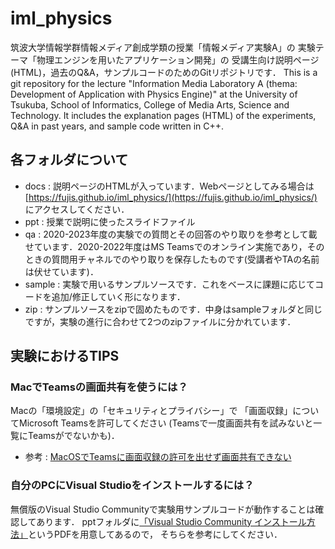 # iml_physics
筑波大学情報学群情報メディア創成学類の授業「情報メディア実験A」の
実験テーマ「物理エンジンを用いたアプリケーション開発」の
受講生向け説明ページ(HTML)，過去のQ&A，サンプルコードのためのGitリポジトリです．
This is a git repository for the lecture "Information Media Laboratory A (thema: Development of Application with Physics Engine)" at the University of Tsukuba, School of Informatics, College of Media Arts, Science and Technology. 
It includes the explanation pages (HTML) of the experiments, Q&A in past years, and sample code written in C++. 


## 各フォルダについて
- docs : 説明ページのHTMLが入っています．Webページとしてみる場合は [https://fujis.github.io/iml_physics/](https://fujis.github.io/iml_physics/) にアクセスしてください．
- ppt : 授業で説明に使ったスライドファイル
- qa : 2020-2023年度の実験での質問とその回答のやり取りを参考として載せています．2020-2022年度はMS Teamsでのオンライン実施であり，そのときの質問用チャネルでのやり取りを保存したものです(受講者やTAの名前は伏せています)．
- sample : 実験で用いるサンプルソースです．これをベースに課題に応じてコードを追加/修正していく形になります．
- zip : サンプルソースをzipで固めたものです．中身はsampleフォルダと同じですが，実験の進行に合わせて2つのzipファイルに分かれています．


## 実験におけるTIPS
### MacでTeamsの画面共有を使うには？
Macの「環境設定」の「セキュリティとプライバシー」で
「画面収録」についてMicrosoft Teamsを許可してください
(Teamsで一度画面共有を試みないと一覧にTeamsがでないかも)．
- 参考 : [MacOSでTeamsに画面収録の許可を出せず画面共有できない](https://answers.microsoft.com/ja-jp/msteams/forum/msteams_other-msteams_topother/macos%E3%81%A7teams%E3%81%AB%E7%94%BB%E9%9D%A2/eac9e6f8-b194-4b25-ba4c-2731bda72ce1)

### 自分のPCにVisual Studioをインストールするには？
無償版のVisual Studio Communityで実験用サンプルコードが動作することは確認してあります．
pptフォルダに[「Visual Studio Community インストール方法」](https://github.com/fujis/iml_physics/blob/master/ppt/Visual%20Studio%20Community%20%E3%82%A4%E3%83%B3%E3%82%B9%E3%83%88%E3%83%BC%E3%83%AB%E6%96%B9%E6%B3%95.pdf)というPDFを用意してあるので，
そちらを参考にしてください．



